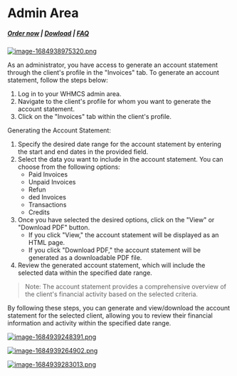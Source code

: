 # Admin Area

#####  [Order now](https://puqcloud.com/whmcs-addon-puq-customization.php) | [Dowload](https://download.puqcloud.com/WHMCS/addons/PUQ-Customization/) | [FAQ](https://faq.puqcloud.com/)

[![image-1684938975320.png](https://doc.puq.info/uploads/images/gallery/2023-05/scaled-1680-/image-1684938975320.png)](https://doc.puq.info/uploads/images/gallery/2023-05/image-1684938975320.png)

As an administrator, you have access to generate an account statement through the client's profile in the "Invoices" tab. To generate an account statement, follow the steps below:

1. Log in to your WHMCS admin area.
2. Navigate to the client's profile for whom you want to generate the account statement.
3. Click on the "Invoices" tab within the client's profile.

Generating the Account Statement:

1. Specify the desired date range for the account statement by entering the start and end dates in the provided field.
2. Select the data you want to include in the account statement. You can choose from the following options:
    - Paid Invoices
    - Unpaid Invoices
    - Refun
    - ded Invoices
    - Transactions
    - Credits
3. Once you have selected the desired options, click on the "View" or "Download PDF" button.
    - If you click "View," the account statement will be displayed as an HTML page.
    - If you click "Download PDF," the account statement will be generated as a downloadable PDF file.
4. Review the generated account statement, which will include the selected data within the specified date range.

>Note: The account statement provides a comprehensive overview of the client's financial activity based on the selected criteria.

By following these steps, you can generate and view/download the account statement for the selected client, allowing you to review their financial information and activity within the specified date range.

[![image-1684939248391.png](https://doc.puq.info/uploads/images/gallery/2023-05/scaled-1680-/image-1684939248391.png)](https://doc.puq.info/uploads/images/gallery/2023-05/image-1684939248391.png)

[![image-1684939264902.png](https://doc.puq.info/uploads/images/gallery/2023-05/scaled-1680-/image-1684939264902.png)](https://doc.puq.info/uploads/images/gallery/2023-05/image-1684939264902.png)

[![image-1684939283013.png](https://doc.puq.info/uploads/images/gallery/2023-05/scaled-1680-/image-1684939283013.png)](https://doc.puq.info/uploads/images/gallery/2023-05/image-1684939283013.png)
